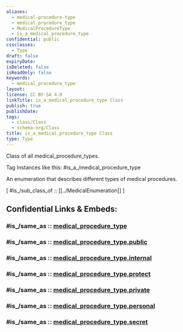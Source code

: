 ```yaml
---
aliases:
  - medical-procedure-type
  - medical_procedure_type
  - MedicalProcedureType
  - is_a_medical_procedure_type
confidential: public
cssclasses:
  - Type
draft: false
expiryDate:
isDeleted: false
isReadOnly: false
keywords:
  - medical_procedure_type
layout:
license: CC BY-SA 4.0
linkTitle: is_a_medical_procedure_type Class
publish: true
publishDate:
tags:
  - class/Class
  - schema-org/Class
title: is_a_medical_procedure_type Class
type: Type
---
```


Class of all medical_procedure_types.

Tag Instances like this: 
#is_a_/medical_procedure_type

An enumeration that describes different types of medical procedures.

[ #is_/sub_class_of :: [[../MedicalEnumeration]] ]


## Confidential Links & Embeds: 

### #is_/same_as :: [medical_procedure_type](/_Standards/schema-org/Class/is_a_/Intangible/enumeration/medical_enumeration/medical_procedure_type.md) 

### #is_/same_as :: [medical_procedure_type.public](/_public/schema-org/Class/is_a_/Intangible/enumeration/medical_enumeration/medical_procedure_type.public.md) 

### #is_/same_as :: [medical_procedure_type.internal](/_internal/schema-org/Class/is_a_/Intangible/enumeration/medical_enumeration/medical_procedure_type.internal.md) 

### #is_/same_as :: [medical_procedure_type.protect](/_protect/schema-org/Class/is_a_/Intangible/enumeration/medical_enumeration/medical_procedure_type.protect.md) 

### #is_/same_as :: [medical_procedure_type.private](/_private/schema-org/Class/is_a_/Intangible/enumeration/medical_enumeration/medical_procedure_type.private.md) 

### #is_/same_as :: [medical_procedure_type.personal](/_personal/schema-org/Class/is_a_/Intangible/enumeration/medical_enumeration/medical_procedure_type.personal.md) 

### #is_/same_as :: [medical_procedure_type.secret](/_secret/schema-org/Class/is_a_/Intangible/enumeration/medical_enumeration/medical_procedure_type.secret.md)


